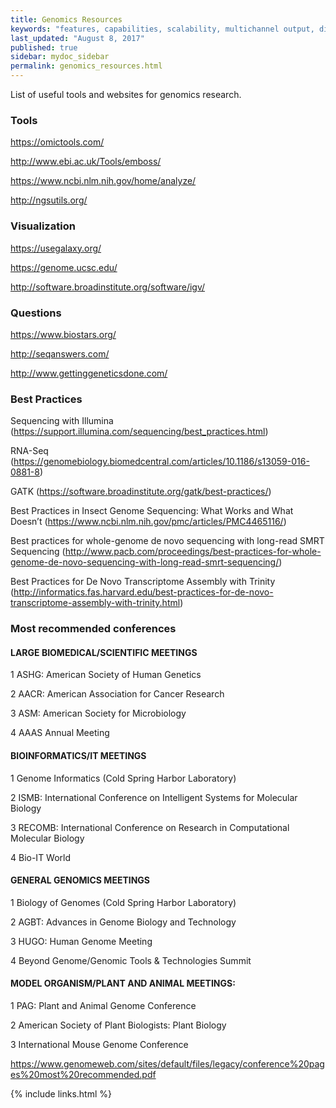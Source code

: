 ```yaml
---
title: Genomics Resources
keywords: "features, capabilities, scalability, multichannel output, dita, hats, comparison, benefits"
last_updated: "August 8, 2017"
published: true
sidebar: mydoc_sidebar
permalink: genomics_resources.html
---
```


List of useful tools and websites for genomics research.

### Tools
https://omictools.com/

http://www.ebi.ac.uk/Tools/emboss/

https://www.ncbi.nlm.nih.gov/home/analyze/

http://ngsutils.org/

### Visualization
https://usegalaxy.org/

https://genome.ucsc.edu/

http://software.broadinstitute.org/software/igv/

### Questions
https://www.biostars.org/

http://seqanswers.com/

http://www.gettinggeneticsdone.com/

### Best Practices
Sequencing with Illumina (https://support.illumina.com/sequencing/best_practices.html)

RNA-Seq (https://genomebiology.biomedcentral.com/articles/10.1186/s13059-016-0881-8)

GATK (https://software.broadinstitute.org/gatk/best-practices/)

Best Practices in Insect Genome Sequencing: What Works and What Doesn’t (https://www.ncbi.nlm.nih.gov/pmc/articles/PMC4465116/)

Best practices for whole-genome de novo sequencing with long-read SMRT Sequencing (http://www.pacb.com/proceedings/best-practices-for-whole-genome-de-novo-sequencing-with-long-read-smrt-sequencing/)

Best Practices for De Novo Transcriptome Assembly with Trinity (http://informatics.fas.harvard.edu/best-practices-for-de-novo-transcriptome-assembly-with-trinity.html)

### Most recommended conferences
#### LARGE BIOMEDICAL/SCIENTIFIC MEETINGS

1 ASHG: American Society of Human Genetics

2 AACR: American Association for Cancer Research

3 ASM: American Society for Microbiology

4 AAAS Annual Meeting

#### BIOINFORMATICS/IT MEETINGS
1 Genome Informatics (Cold Spring Harbor Laboratory)

2 ISMB: International Conference on Intelligent Systems for Molecular Biology

3 RECOMB: International Conference on Research in Computational Molecular Biology

4 Bio-IT World

#### GENERAL GENOMICS MEETINGS
1 Biology of Genomes (Cold Spring Harbor Laboratory)

2 AGBT: Advances in Genome Biology and Technology

3 HUGO: Human Genome Meeting

4 Beyond Genome/Genomic Tools & Technologies Summit

#### MODEL ORGANISM/PLANT AND ANIMAL MEETINGS:
1 PAG: Plant and Animal Genome Conference

2 American Society of Plant Biologists: Plant Biology

3 International Mouse Genome Conference


https://www.genomeweb.com/sites/default/files/legacy/conference%20pages%20most%20recommended.pdf

{% include links.html %}
